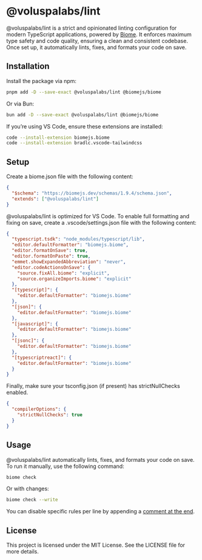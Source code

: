 # @voluspalabs/lint

@voluspalabs/lint is a strict and opinionated linting configuration for modern TypeScript applications, powered by [Biome](https://biomejs.dev). It enforces maximum type safety and code quality, ensuring a clean and consistent codebase. Once set up, it automatically lints, fixes, and formats your code on save.

## Installation

Install the package via npm:

```zsh
pnpm add -D --save-exact @voluspalabs/lint @biomejs/biome
```

Or via Bun:

```zsh
bun add -D --save-exact @voluspalabs/lint @biomejs/biome
```

If you’re using VS Code, ensure these extensions are installed:

```zsh
code --install-extension biomejs.biome
code --install-extension bradlc.vscode-tailwindcss
```

## Setup

Create a biome.json file with the following content:

```json
{
  "$schema": "https://biomejs.dev/schemas/1.9.4/schema.json",
  "extends": ["@voluspalabs/lint"]
}
```

@voluspalabs/lint is optimized for VS Code. To enable full formatting and fixing on save, create a .vscode/settings.json file with the following content:

```json
{
  "typescript.tsdk": "node_modules/typescript/lib",
  "editor.defaultFormatter": "biomejs.biome",
  "editor.formatOnSave": true,
  "editor.formatOnPaste": true,
  "emmet.showExpandedAbbreviation": "never",
  "editor.codeActionsOnSave": {
    "source.fixAll.biome": "explicit",
    "source.organizeImports.biome": "explicit"
  },
  "[typescript]": {
    "editor.defaultFormatter": "biomejs.biome"
  },
  "[json]": {
    "editor.defaultFormatter": "biomejs.biome"
  },
  "[javascript]": {
    "editor.defaultFormatter": "biomejs.biome"
  },
  "[jsonc]": {
    "editor.defaultFormatter": "biomejs.biome"
  },
  "[typescriptreact]": {
    "editor.defaultFormatter": "biomejs.biome"
  }
}
```

Finally, make sure your tsconfig.json (if present) has strictNullChecks enabled.

```json
{
  "compilerOptions": {
    "strictNullChecks": true
  }
}
```

## Usage

@voluspalabs/lint automatically lints, fixes, and formats your code on save. To run it manually, use the following command:

```zsh
biome check
```

Or with changes:

```zsh
biome check --write
```

You can disable specific rules per line by appending a [comment at the end](https://biomejs.dev/linter/#ignore-code).

## License

This project is licensed under the MIT License. See the LICENSE file for more details.
